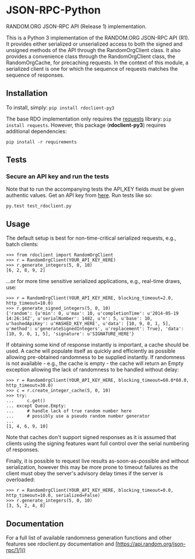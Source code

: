 # JSON-RPC-Python

RANDOM.ORG JSON-RPC API (Release 1) implementation.

This is a Python 3 implementation of the RANDOM.ORG JSON-RPC API (R1). It provides either serialized or unserialized access to both the signed and unsigned methods of the API through the RandomOrgClient class. It also provides a convenience class through the RandomOrgClient class, the RandomOrgCache, for precaching requests. In the context of this module, a serialized client is one for which the sequence of requests matches the sequence of responses.

## Installation

To install, simply: `pip install rdoclient-py3`

The base RDO implementation only requires the [requests](http://docs.python-requests.org/en/latest/) library: `pip install requests`. However, this package (**rdoclient-py3**) requires additional dependencies:

`pip install -r requirements`

## Tests

### Secure an API key and run the tests

Note that to run the accompanying tests the API_KEY fields must be given authentic values. Get an API key from [here](https://api.random.org/api-keys/beta). Run tests like so:

`py.test test_rdoclient.py`

## Usage

The default setup is best for non-time-critical serialized requests, e.g., batch clients:

    >>> from rdoclient import RandomOrgClient
    >>> r = RandomOrgClient(YOUR_API_KEY_HERE)
    >>> r.generate_integers(5, 0, 10)
    [6, 2, 8, 9, 2]

...or for more time sensitive serialized applications, e.g., real-time draws, use:

    >>> r = RandomOrgClient(YOUR_API_KEY_HERE, blocking_timeout=2.0, http_timeout=10.0)
    >>> r.generate_signed_integers(5, 0, 10)
    {'random': {u'min': 0, u'max': 10, u'completionTime': u'2014-05-19 14:26:14Z', u'serialNumber': 1482, u'n': 5, u'base': 10, u'hashedApiKey': u'HASHED_KEY_HERE', u'data': [10, 9, 0, 1, 5], u'method': u'generateSignedIntegers', u'replacement': True}, 'data': [10, 9, 0, 1, 5], 'signature': u'SIGNATURE_HERE'}

If obtaining some kind of response instantly is important, a cache should be used. A cache will populate itself as quickly and efficiently as possible allowing pre-obtained randomness to be supplied instantly. If randomness is not available - e.g., the cache is empty - the cache will return an Empty exception allowing the lack of randomness to be handled without delay:

    >>> r = RandomOrgClient(YOUR_API_KEY_HERE, blocking_timeout=60.0*60.0, http_timeout=30.0)
    >>> c = r.create_integer_cache(5, 0, 10)
    >>> try:
    ...     c.get()
    ... except Queue.Empty:
    ...     # handle lack of true random number here
    ...     # possibly use a pseudo random number generator
    ...
    [1, 4, 6, 9, 10]

Note that caches don't support signed responses as it is assumed that clients using the signing features want full control over the serial numbering of responses.
	
Finally, it is possible to request live results as-soon-as-possible and without serialization, however this may be more prone to timeout failures as the client must obey the server's advisory delay times if the server is overloaded:

    >>> r = RandomOrgClient(YOUR_API_KEY_HERE, blocking_timeout=0.0, http_timeout=10.0, serialized=False)
    >>> r.generate_integers(5, 0, 10)
    [3, 5, 2, 4, 8]

## Documentation

For a full list of available randomness generation functions and other features see rdoclient.py documentation and [https://api.random.org/json-rpc/1/]() 
